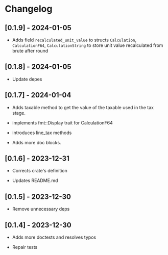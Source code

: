 # Changelog

## [0.1.9] - 2024-01-05

* Adds field `recalculated_unit_value` to structs `Calculation`, `CalculationF64`, `CalculationString` 
             to store unit value recalculated from brute after round 

## [0.1.8] - 2024-01-05

* Update depes

## [0.1.7] - 2024-01-04

* Adds taxable method to get the value of the taxable used in the tax stage.

* implements fmt::Display trait for CalculationF64

* introduces line_tax methods

* Adds more doc blocks.

## [0.1.6] - 2023-12-31

* Corrects crate's definition

* Updates README.md

## [0.1.5] - 2023-12-30

* Remove unnecessary deps 

## [0.1.4] - 2023-12-30

* Adds more doctests and resolves typos

* Repair tests
